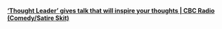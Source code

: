[**‘Thought Leader’ gives talk that will inspire your thoughts | CBC Radio (Comedy/Satire Skit)**](https://www.youtube.com/watch?v=_ZBKX-6Gz6A&feature=share)